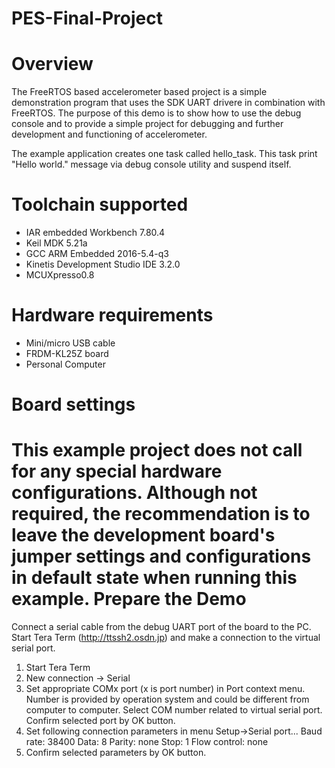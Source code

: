 # PES-Final-Project
Overview
========
The FreeRTOS based accelerometer based project is a simple demonstration program that uses the SDK UART drivere in
combination with FreeRTOS. The purpose of this demo is to show how to use the debug console and to
provide a simple project for debugging and further development and functioning of accelerometer.

The example application creates one task called hello_task. This task print "Hello world." message
via debug console utility and suspend itself.



Toolchain supported
===================
- IAR embedded Workbench 7.80.4
- Keil MDK 5.21a
- GCC ARM Embedded 2016-5.4-q3
- Kinetis Development Studio IDE 3.2.0
- MCUXpresso0.8

Hardware requirements
=====================
- Mini/micro USB cable
- FRDM-KL25Z board
- Personal Computer

Board settings
==============
This example project does not call for any special hardware configurations.
Although not required, the recommendation is to leave the development board's jumper settings
and configurations in default state when running this example.
Prepare the Demo
================
Connect a serial cable from the debug UART port of the board to the PC. Start Tera Term
(http://ttssh2.osdn.jp) and make a connection to the virtual serial port.

1. Start Tera Term
2. New connection -> Serial
3. Set appropriate COMx port (x is port number) in Port context menu. Number is provided by operation
   system and could be different from computer to computer. Select COM number related to virtual
   serial port. Confirm selected port by OK button.
4. Set following connection parameters in menu Setup->Serial port...
        Baud rate:    38400
        Data:         8
        Parity:       none
        Stop:         1
        Flow control: none
5.  Confirm selected parameters by OK button.



